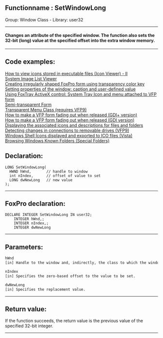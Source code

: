<link rel="stylesheet" type="text/css" href="../../css/win32api.css">  
<link rel="stylesheet" href="https://cdnjs.cloudflare.com/ajax/libs/font-awesome/4.7.0/css/font-awesome.min.css">

## Functionname : SetWindowLong
Group: Window Class - Library: user32    
***  


#### Changes an attribute of the specified window. The function also sets the 32-bit (long) value at the specified offset into the extra window memory.
***  


## Code examples:
[How to view icons stored in executable files (Icon Viewer) - II](../../samples/sample_019.md)  
[System Image List Viewer](../../samples/sample_021.md)  
[Creating irregularly shaped FoxPro form using transparency color key](../../samples/sample_033.md)  
[Setting properties of the window: caption and user-defined value](../../samples/sample_182.md)  
[Using FoxTray ActiveX control: System Tray Icon and menu attached to VFP form](../../samples/sample_336.md)  
[Semi-transparent Form](../../samples/sample_453.md)  
[Transparent Menu Class (requires VFP9)](../../samples/sample_496.md)  
[How to make a VFP form fading out when released (GDI+ version)](../../samples/sample_527.md)  
[How to make a VFP form fading out when released (GDI version)](../../samples/sample_528.md)  
[Displaying the associated icons and descriptions for files and folders](../../samples/sample_530.md)  
[Detecting changes in connections to removable drives (VFP9)](../../samples/sample_573.md)  
[Windows Shell Icons displayed and exported to ICO files (Vista)](../../samples/sample_575.md)  
[Browsing Windows Known Folders (Special Folders)](../../samples/sample_576.md)  

## Declaration:
```foxpro  
LONG SetWindowLong(
  HWND hWnd,       // handle to window
  int nIndex,      // offset of value to set
  LONG dwNewLong   // new value
);  
```  
***  


## FoxPro declaration:
```foxpro  
DECLARE INTEGER SetWindowLong IN user32;
	INTEGER hWnd,;
	INTEGER nIndex,;
	INTEGER dwNewLong  
```  
***  


## Parameters:
```txt  
hWnd
[in] Handle to the window and, indirectly, the class to which the window belongs.

nIndex
[in] Specifies the zero-based offset to the value to be set.

dwNewLong
[in] Specifies the replacement value.  
```  
***  


## Return value:
If the function succeeds, the return value is the previous value of the specified 32-bit integer.  
***  

